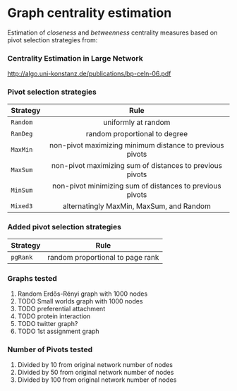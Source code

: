 # Graph centrality estimation
Estimation of *closeness* and *betweenness* centrality measures based on pivot selection strategies from:

### Centrality Estimation in Large Network
 http://algo.uni-konstanz.de/publications/bp-celn-06.pdf

### Pivot selection strategies

| Strategy      | Rule          |
| ------------- |:-------------:|
| `Random`      | uniformly at random |
| `RanDeg`      | random proportional to degree |
| `MaxMin`      | non-pivot maximizing minimum distance to previous pivots |
| `MaxSum`      | non-pivot maximizing sum of distances to previous pivots |
| `MinSum`      | non-pivot minimizing sum of distances to previous pivots |
| `Mixed3`      | alternatingly MaxMin, MaxSum, and Random |

### Added pivot selection strategies

| Strategy      | Rule          |
| ------------- |:-------------:|
| `pgRank`      | random proportional to page rank |

### Graphs tested

1. Random Erdős-Rényi graph with 1000 nodes
2. TODO Small worlds graph with 1000 nodes
3. TODO preferential attachment
4. TODO protein interaction
5. TODO twitter graph?
6. TODO 1st assignment graph

### Number of Pivots tested

1. Divided by 10 from original network number of nodes
2. Divided by 50 from original network number of nodes
3. Divided by 100 from original network number of nodes 